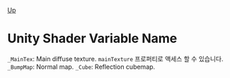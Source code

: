 [Up](./index.md)

# Unity Shader Variable Name

`_MainTex`: Main diffuse texture. `mainTexture` 프로퍼티로 액세스 할 수 있습니다.
`_BumpMap`: Normal map. 
`_Cube`: Reflection cubemap.

